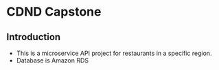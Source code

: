 # CDND Capstone

## Introduction

* This is a microservice API project for restaurants in a specific region.  
* Database is Amazon RDS
